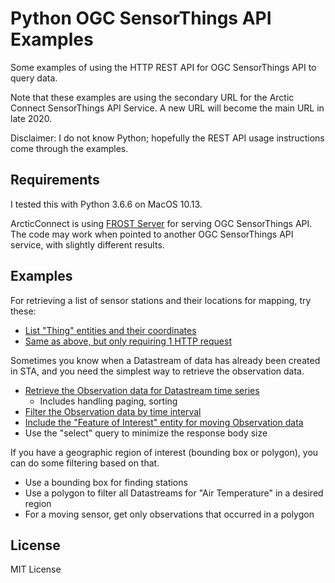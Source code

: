 # Python OGC SensorThings API Examples

Some examples of using the HTTP REST API for OGC SensorThings API to query data.

Note that these examples are using the secondary URL for the Arctic Connect SensorThings API Service. A new URL will become the main URL in late 2020.

Disclaimer: I do not know Python; hopefully the REST API usage instructions come through the examples.

## Requirements

I tested this with Python 3.6.6 on MacOS 10.13.

ArcticConnect is using [FROST Server](https://github.com/FraunhoferIOSB/FROST-Server) for serving OGC SensorThings API. The code may work when pointed to another OGC SensorThings API service, with slightly different results.

## Examples

For retrieving a list of sensor stations and their locations for mapping, try these:

* [List "Thing" entities and their coordinates](01_list_things.py)
* [Same as above, but only requiring 1 HTTP request](02_list_things_smart.py)

Sometimes you know when a Datastream of data has already been created in STA, and you need the simplest way to retrieve the observation data.

* [Retrieve the Observation data for Datastream time series](03_basic_data_query.py)
    * Includes handling paging, sorting
* [Filter the Observation data by time interval](04_observations_filter.py)
* [Include the "Feature of Interest" entity for moving Observation data](05_moving_features.py)
* Use the "select" query to minimize the response body size

If you have a geographic region of interest (bounding box or polygon), you can do some filtering based on that.

* Use a bounding box for finding stations
* Use a polygon to filter all Datastreams for "Air Temperature" in a desired region
* For a moving sensor, get only observations that occurred in a polygon

## License

MIT License
